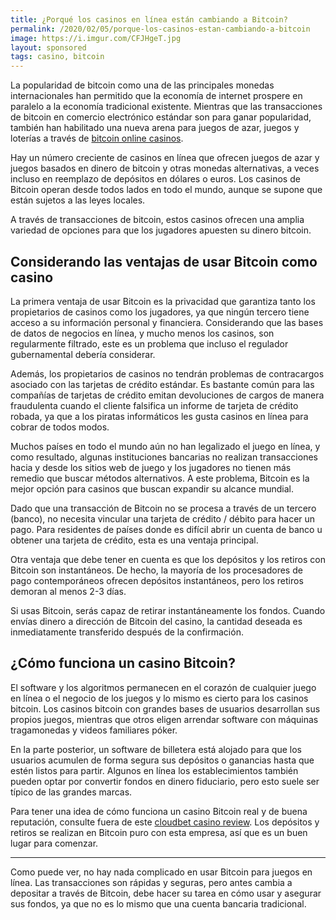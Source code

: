 ```yaml
---
title: ¿Porqué los casinos en línea están cambiando a Bitcoin?
permalink: /2020/02/05/porque-los-casinos-estan-cambiando-a-bitcoin
image: https://i.imgur.com/CFJHgeT.jpg
layout: sponsored
tags: casino, bitcoin
---
```


La popularidad de bitcoin como una de las principales monedas internacionales han permitido que la economía de internet prospere en paralelo a la economía tradicional existente. Mientras que las transacciones de bitcoin en comercio electrónico estándar son para ganar popularidad, también han habilitado una nueva arena para juegos de azar, juegos y loterías a través de [bitcoin online casinos](https://www.gamblingpedia.org/bitcoin-online-casinos/).

Hay un número creciente de casinos en línea que ofrecen juegos de azar y juegos basados en dinero de bitcoin y otras monedas alternativas, a veces incluso en reemplazo de depósitos en dólares o euros. Los casinos de Bitcoin operan desde todos lados en todo el mundo, aunque se supone que están sujetos a las leyes locales.

A través de transacciones de bitcoin, estos casinos ofrecen una amplia variedad de opciones para que los jugadores apuesten su dinero bitcoin.

<h2> Considerando las ventajas de usar Bitcoin como casino </h2>

La primera ventaja de usar Bitcoin es la privacidad que garantiza tanto los propietarios de casinos como los jugadores, ya que ningún tercero tiene acceso a su información personal y financiera. Considerando que las bases de datos de negocios en línea, y mucho menos los casinos, son regularmente filtrado, este es un problema que incluso el regulador gubernamental debería considerar.

Además, los propietarios de casinos no tendrán problemas de contracargos asociado con las tarjetas de crédito estándar. Es bastante común para las compañías de tarjetas de crédito emitan devoluciones de cargos de manera fraudulenta cuando el cliente falsifica un informe de tarjeta de crédito robada, ya que a los piratas informáticos les gusta casinos en línea para cobrar de todos modos.

Muchos países en todo el mundo aún no han legalizado el juego en línea, y como resultado, algunas instituciones bancarias no realizan transacciones hacia y desde los sitios web de juego y los jugadores no tienen más remedio que buscar métodos alternativos. A este problema, Bitcoin es la mejor opción para casinos que buscan expandir su alcance mundial.

Dado que una transacción de Bitcoin no se procesa a través de un tercero (banco), no necesita vincular una tarjeta de crédito / débito para hacer un pago. Para residentes de países donde es difícil abrir un cuenta de banco u obtener una tarjeta de crédito, esta es una ventaja principal.

Otra ventaja que debe tener en cuenta es que los depósitos y los retiros con Bitcoin son instantáneos. De hecho, la mayoría de los procesadores de pago contemporáneos ofrecen depósitos instantáneos, pero los retiros demoran al menos 2-3 días. 

Si usas Bitcoin, serás capaz de retirar instantáneamente los fondos. Cuando envías dinero a dirección de Bitcoin del casino, la cantidad deseada es inmediatamente transferido después de la confirmación.

<h2> ¿Cómo funciona un casino Bitcoin? </h2>

El software y los algoritmos permanecen en el corazón de cualquier juego en línea o el negocio de los juegos y lo mismo es cierto para los casinos bitcoin. Los casinos bitcoin con grandes bases de usuarios desarrollan sus propios juegos, mientras que otros eligen arrendar software con máquinas tragamonedas y videos familiares póker.

En la parte posterior, un software de billetera está alojado para que los usuarios acumulen de forma segura sus depósitos o ganancias hasta que estén listos para partir. Algunos en línea los establecimientos también pueden optar por convertir fondos en dinero fiduciario, pero esto suele ser típico de las grandes marcas.

Para tener una idea de cómo funciona un casino Bitcoin real y de buena reputación, consulte fuera de este [cloudbet casino review](https://www.gamblingpedia.org/cloudbet-casino-review/). Los depósitos y retiros se realizan en Bitcoin puro con esta empresa, así que es un buen lugar para comenzar.

---
Como puede ver, no hay nada complicado en usar Bitcoin para juegos en línea. Las transacciones son rápidas y seguras, pero antes cambia a depositar a través de Bitcoin, debe hacer su tarea en cómo usar y asegurar sus fondos, ya que no es lo mismo que una cuenta bancaria tradicional. 

